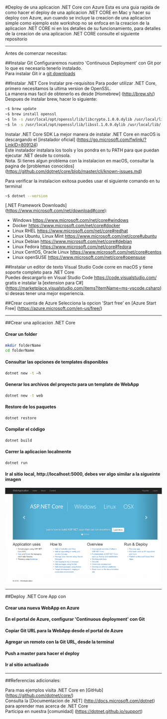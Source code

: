 #Deploy de una aplicacion .NET Core con Azure
Esta es una guia rapida de como hacer el deploy de una aplicacion .NET CORE en Mac y hacer su deploy con Azure, aun cuando se incluye la creacion de una aplicacion simple como ejemplo este workshop no se enfoca en la creacion de la aplicacion .NET CORE ni en los detalles de su funcionamiento, para detalles de la creacion de una aplicacion .NET CORE consulte el siguiente repositorio

---
Antes de comenzar necesitas:

##Instalar Git
Configuraremos nuestro 'Continuous Deployment' con Git por lo que es necesario tenerlo instalado.  
Para instalar Git ir a [git downloads](https://git-scm.com/downloads)

##Instalar .NET Core
Instalar pre-requisitos
Para poder utilizar .NET Core, primero necesitamos la ultima version de OpenSSL.  
La manera mas facil de obtenerlo es desde [Homebrew] (http://brew.sh/) Despues de instalar brew, hacer lo siguiente:

```sh
~$ brew update
~$ brew install openssl
~$ ln -s /usr/local/opt/openssl/lib/libcrypto.1.0.0.dylib /usr/local/lib/
~$ ln -s /usr/local/opt/openssl/lib/libssl.1.0.0.dylib /usr/local/lib/
```

Instalar .NET Core SDK
La mejor manera de instalar .NET Core en macOS is descargando el [instalador oficial] (https://go.microsoft.com/fwlink/?LinkID=809124)  
Este instalador instalara los tools y los pondra en tu PATH para que puedan ejecutar .NET desde tu consola.  
Nota. Si tienes algun problema con la instalacion en macOS, consultar la pagina de [problemas conocidos] (https://github.com/dotnet/core/blob/master/cli/known-issues.md)  

Para verificar la instalacion exitosa puedes usar el siguiente comando en tu terminal
```sh
~$ dotnet --version
```

[.NET Framework Downloads] (https://www.microsoft.com/net/download#core):
* Windows https://www.microsoft.com/net/core#windows
* Docker https://www.microsoft.com/net/core#docker
* Linux RHEL https://www.microsoft.com/net/core#redhat
* Linux Ubuntu, Linux Mint https://www.microsoft.com/net/core#ubuntu
* Linux Debian https://www.microsoft.com/net/core#debian
* Linux Fedora https://www.microsoft.com/net/core#fedora
* Linux CentOS, Oracle Linux https://www.microsoft.com/net/core#centos
* Linux openSUSE https://www.microsoft.com/net/core#opensuse


##Instalar un editor de texto
Visual Studio Code corre en macOS y tiene soporte completo para .NET Core  
Puedes descargarlo en Visual Studio Code <https://code.visualstudio.com/> gratis e instalar la [extension para C#]   (https://marketplace.visualstudio.com/items?itemName=ms-vscode.csharp) si deseas tener una mejor experiencia.  

##Crear cuenta de Azure
Selecciona la opcion 'Start free' en [Azure Start Free] (https://azure.microsoft.com/en-us/free/)

---

##Crear una aplicacion .NET Core

#### Crear un folder
```sh
mkdir folderName
cd folderName
```

#### Consultar las opciones de templates disponibles
```sh
dotnet new -t –h
```

#### Generar los archivos del proyecto para un template de WebApp
```sh
dotnet new -t web
```

#### Restore de los paquetes
```sh
dotnet restore
```

#### Compilar el código
```sh
dotnet build
```

#### Correr la aplicacion localmente
```sh
dotnet run
```

#### Ir al sitio local, http://localhost:5000, debes ver algo similar a la sigueinte imagen

![localhost](/localhost.png?raw=true "localhost")

---

##Deploy .NET Core App con 
#### Crear una nueva WebApp en Azure
#### En el portal de Azure, configurar 'Continuous deployment' con Git
#### Copiar Git URL para la WebApp desde el portal de Azure
#### Agregar un remoto con la Git URL, desde la terminal
#### Push a master para hacer el deploy
#### Ir al sitio actualizado

---
##Referencias adicionales:

Para mas ejemplos visita .NET Core en [GitHub] (https://github.com/dotnet/core/)  
Consulta la [Documentacion de .NET] (http://docs.microsoft.com/dotnet) para aprender mas acerca de .NET Core  
Participa en nuestra [comunidad] (https://dotnet.github.io/support)  

